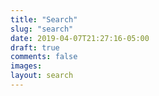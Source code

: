 ```yaml
---
title: "Search"
slug: "search"
date: 2019-04-07T21:27:16-05:00
draft: true
comments: false
images:
layout: search
---
```

